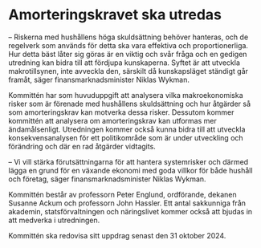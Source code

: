 # Amorteringskravet ska utredas

– Riskerna med hushållens höga skuldsättning behöver hanteras, och de regelverk som används för detta ska vara effektiva och proportionerliga. Hur detta bäst låter sig göras är en viktig och svår fråga och en gedigen utredning kan bidra till att fördjupa kunskaperna. Syftet är att utveckla makrotillsynen, inte avveckla den, särskilt då kunskapsläget ständigt går framåt, säger finansmarknadsminister Niklas Wykman.

Kommittén har som huvuduppgift att analysera vilka makroekonomiska risker som är förenade med hushållens skuldsättning och hur åtgärder så som amorteringskrav kan motverka dessa risker. Dessutom kommer kommittén att analysera om amorteringskrav kan utformas mer ändamålsenligt. Utredningen kommer också kunna bidra till att utveckla konsekvensanalysen för ett politikområde som är under utveckling och förändring och där en rad åtgärder vidtagits.

– Vi vill stärka förutsättningarna för att hantera systemrisker och därmed lägga en grund för en växande ekonomi med goda villkor för både hushåll och företag, säger finansmarknadsminister Niklas Wykman.

Kommittén består av professorn Peter Englund, ordförande, dekanen Susanne Ackum och professorn John Hassler. Ett antal sakkunniga från akademin, statsförvaltningen och näringslivet kommer också att bjudas in att medverka i utredningen.

Kommittén ska redovisa sitt uppdrag senast den 31 oktober 2024\.
